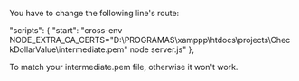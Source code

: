 You have to change the following line's route:

"scripts": {
"start": "cross-env NODE_EXTRA_CA_CERTS=\"D:\\PROGRAMAS\\xamppp\\htdocs\\projects\\CheckDollarValue\\intermediate.pem\" node server.js"
},

To match your intermediate.pem file, otherwise it won't work.
